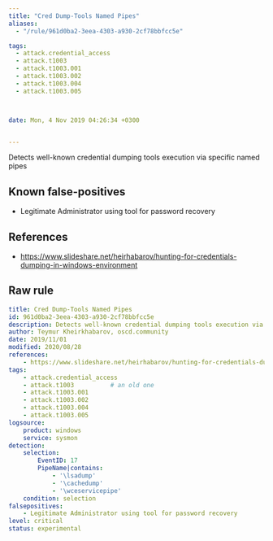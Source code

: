 ```yaml
---
title: "Cred Dump-Tools Named Pipes"
aliases:
  - "/rule/961d0ba2-3eea-4303-a930-2cf78bbfcc5e"

tags:
  - attack.credential_access
  - attack.t1003
  - attack.t1003.001
  - attack.t1003.002
  - attack.t1003.004
  - attack.t1003.005



date: Mon, 4 Nov 2019 04:26:34 +0300


---
```


Detects well-known credential dumping tools execution via specific named pipes

<!--more-->


## Known false-positives

* Legitimate Administrator using tool for password recovery



## References

* https://www.slideshare.net/heirhabarov/hunting-for-credentials-dumping-in-windows-environment


## Raw rule
```yaml
title: Cred Dump-Tools Named Pipes
id: 961d0ba2-3eea-4303-a930-2cf78bbfcc5e
description: Detects well-known credential dumping tools execution via specific named pipes
author: Teymur Kheirkhabarov, oscd.community
date: 2019/11/01
modified: 2020/08/28
references:
    - https://www.slideshare.net/heirhabarov/hunting-for-credentials-dumping-in-windows-environment
tags:
    - attack.credential_access
    - attack.t1003          # an old one
    - attack.t1003.001
    - attack.t1003.002
    - attack.t1003.004
    - attack.t1003.005
logsource:
    product: windows
    service: sysmon
detection:
    selection:
        EventID: 17
        PipeName|contains:
            - '\lsadump'
            - '\cachedump'
            - '\wceservicepipe'
    condition: selection
falsepositives:
    - Legitimate Administrator using tool for password recovery
level: critical
status: experimental

```
